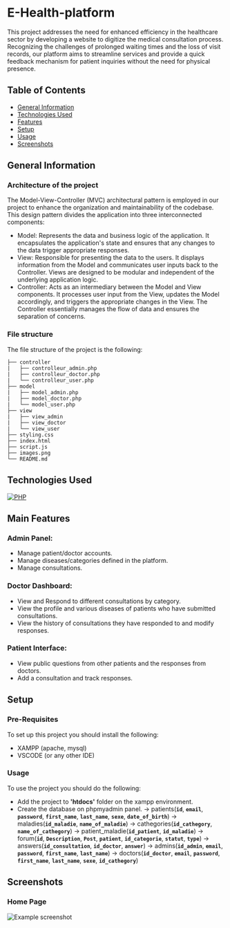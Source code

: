# E-Health-platform
This project addresses the need for enhanced efficiency in the healthcare sector by developing a website to digitize the medical consultation process. Recognizing the challenges of prolonged waiting times and the loss of visit records, our platform aims to streamline services and provide a quick feedback mechanism for patient inquiries without the need for physical presence.

## Table of Contents
* [General Information](#general-information)
* [Technologies Used](#technologies-used)
* [Features](#features)
* [Setup](#setup)
* [Usage](#usage)
* [Screenshots](#screenshots)


## General Information
### Architecture of the project
The Model-View-Controller (MVC) architectural pattern is employed in our project to enhance the organization and maintainability of the codebase. This design pattern divides the application into three interconnected components:

- Model: Represents the data and business logic of the application. It encapsulates the application's state and ensures that any changes to the data trigger appropriate responses.
- View: Responsible for presenting the data to the users. It displays information from the Model and communicates user inputs back to the Controller. Views are designed to be modular and independent of the underlying application logic.
- Controller: Acts as an intermediary between the Model and View components. It processes user input from the View, updates the Model accordingly, and triggers the appropriate changes in the View. The Controller essentially manages the flow of data and ensures the separation of concerns.

### File structure
The file structure of the project is the following:
```
├── controller
|   ├── controlleur_admin.php
|   ├── controlleur_doctor.php
|   └── controlleur_user.php
├── model
|   ├── model_admin.php
|   ├── model_doctor.php
|   └── model_user.php
├── view
|   ├── view_admin
|   ├── view_doctor
|   └── view_user
├── styling.css
├── index.html
├── script.js
├── images.png
└── README.md
```


## Technologies Used
[![PHP](https://skillicons.dev/icons?i=php,html,css,js,mysql)](https://skillicons.dev)



## Main Features
### Admin Panel:
- Manage patient/doctor accounts.
- Manage diseases/categories defined in the platform.
- Manage consultations.

### Doctor Dashboard:
- View and Respond to different consultations by category.
- View the profile and various diseases of patients who have submitted consultations.
- View the history of consultations they have responded to and modify responses.

### Patient Interface:
- View public questions from other patients and the responses from doctors.
- Add a consultation and track responses.


## Setup
### Pre-Requisites
To set up this project you should install the following:
- XAMPP (apache, mysql)
- VSCODE (or any other IDE)

### Usage
To use the project you should do the following:
- Add the project to **'htdocs'** folder on the xampp environment.
- Create the database on phpmyadmin panel.
  -> patients(**`id`**, **`email`**, **`password`**, **`first_name`**, **`last_name`**, **`sexe`**, **`date_of_birth`**)
  -> maladies(**`id_maladie`**, **`name_of_maladie`**)
  -> cathegories(**`id_cathegory`**, **`name_of_cathegory`**)
  -> patient_maladie(**`id_patient`**, **`id_maladie`**)
  -> forum(**`id`**, **`Description`**, **`Post`**, **`patient`**, **`id_categorie`**, **`statut`**, **`type`**)
  -> answers(**`id_consultation`**, **`id_doctor`**, **`answer`**)
  -> admins(**`id_admin`**, **`email`**, **`password`**, **`first_name`**, **`last_name`**)
  -> doctors(**`id_doctor`**, **`email`**, **`password`**, **`first_name`**, **`last_name`**, **`sexe`**, **`id_cathegory`**)

## Screenshots
### Home Page
![Example screenshot](./img/screenshot.png)
<!-- If you have screenshots you'd like to share, include them here. -->
